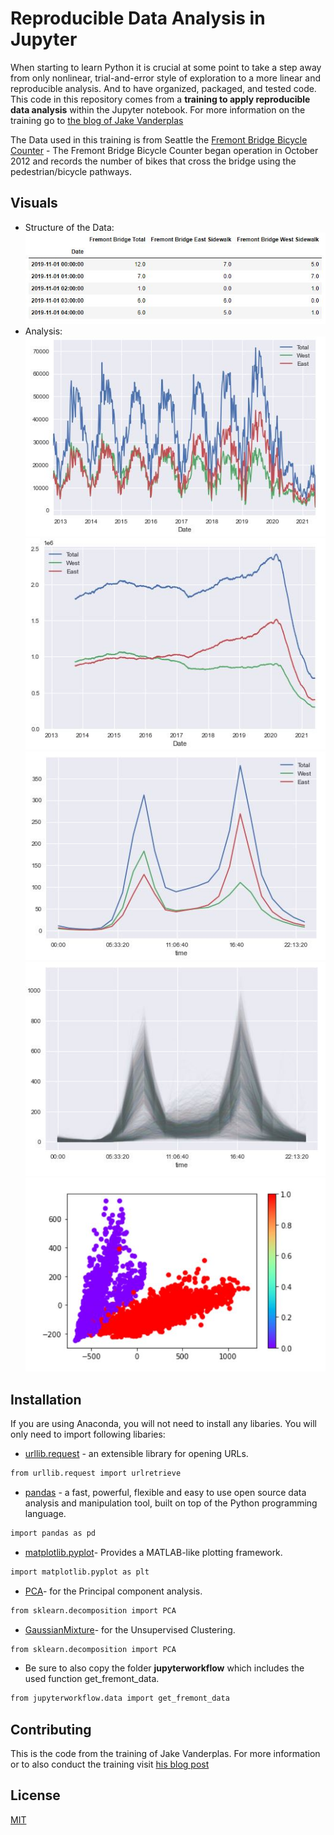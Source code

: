 # Reproducible Data Analysis in Jupyter

When starting to learn Python it is crucial at some point to take a step away from only nonlinear, trial-and-error style of exploration to a more linear and reproducible analysis. And to have organized, packaged, and tested code. This code in this repository comes from a **training to apply reproducible data analysis** within the Jupyter notebook. For more information on the training go to [the blog of Jake Vanderplas](http://jakevdp.github.io/blog/2017/03/03/reproducible-data-analysis-in-jupyter/)

The Data used in this training is from Seattle the [Fremont Bridge Bicycle Counter](https://data.seattle.gov/Transportation/Fremont-Bridge-Bicycle-Counter/65db-xm6k) - The Fremont Bridge Bicycle Counter began operation in October 2012 and records the number of bikes that cross the bridge using the pedestrian/bicycle pathways.

## Visuals

- Structure of the Data:  
![Structure of the data](./visuals/Data.JPG "Structure of the Data")  
- Analysis:  
![Visual 1](./visuals/visual1.JPG)  
![Visual 2](./visuals/visual2.JPG)  
![Visual 3](./visuals/visual3.JPG)  
![Visual 4](./visuals/visual4.JPG)
![Visual 6](./visuals/visual6.jpg)  

## Installation

If you are using Anaconda, you will not need to install any libaries. You will only need to import following libaries:
- [urllib.request](https://docs.python.org/3/library/urllib.request.html) - an extensible library for opening URLs. 
```bash
from urllib.request import urlretrieve
```
- [pandas](https://docs.python.org/3/library/urllib.request.html) - a fast, powerful, flexible and easy to use open source data analysis and manipulation tool, built on top of the Python programming language.
```bash
import pandas as pd
```
- [matplotlib.pyplot](https://matplotlib.org/2.0.2/api/pyplot_api.html)- Provides a MATLAB-like plotting framework.

```bash
import matplotlib.pyplot as plt
```
- [PCA](https://scikit-learn.org/stable/modules/generated/sklearn.decomposition.PCA.html)- for the Principal component analysis.

```bash
from sklearn.decomposition import PCA
```
- [GaussianMixture](https://scikit-learn.org/stable/modules/generated/sklearn.mixture.GaussianMixture.html)- for the Unsupervised Clustering.

```bash
from sklearn.decomposition import PCA
```

- Be sure to also copy the folder **jupyterworkflow** which includes the used function get_fremont_data.
```bash
from jupyterworkflow.data import get_fremont_data
```

## Contributing
This is the code from the training of Jake Vanderplas. For more information or to also conduct the training visit [his blog post](http://jakevdp.github.io/blog/2017/03/03/reproducible-data-analysis-in-jupyter/)

## License
[MIT](https://choosealicense.com/licenses/mit/)

